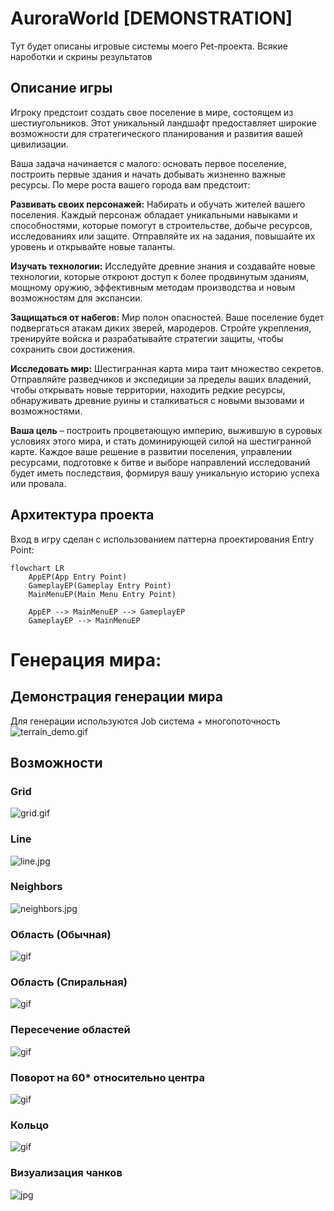 # AuroraWorld [DEMONSTRATION]

Тут будет описаны игровые системы моего Pet-проекта. Всякие нароботки и скрины результатов

## Описание игры
Игроку предстоит создать свое поселение в мире, состоящем из шестиугольников. 
Этот уникальный ландшафт предоставляет широкие возможности для стратегического планирования 
и развития вашей цивилизации.

Ваша задача начинается с малого: 
основать первое поселение, построить первые здания и начать добывать жизненно важные ресурсы. 
По мере роста вашего города вам предстоит:

**Развивать своих персонажей:** Набирать и обучать жителей вашего поселения. 
Каждый персонаж обладает уникальными навыками и способностями, которые помогут в строительстве, 
добыче ресурсов, исследованиях или защите. Отправляйте их на задания, повышайте их уровень и 
открывайте новые таланты.

**Изучать технологии:** Исследуйте древние знания и создавайте новые технологии, 
которые откроют доступ к более продвинутым зданиям, мощному оружию, эффективным методам производства 
и новым возможностям для экспансии.

**Защищаться от набегов:** Мир полон опасностей. Ваше поселение будет подвергаться атакам диких зверей, мародеров. 
Стройте укрепления, тренируйте войска и разрабатывайте стратегии защиты, чтобы сохранить свои достижения.

**Исследовать мир:** Шестигранная карта мира таит множество секретов. Отправляйте разведчиков и экспедиции 
за пределы ваших владений, чтобы открывать новые территории, находить редкие ресурсы, обнаруживать древние руины 
и сталкиваться с новыми вызовами и возможностями.

**Ваша цель** – построить процветающую империю, выжившую в суровых условиях этого мира, 
и стать доминирующей силой на шестигранной карте. Каждое ваше решение в развитии поселения, 
управлении ресурсами, подготовке к битве и выборе направлений исследований будет иметь последствия, 
формируя вашу уникальную историю успеха или провала.

## Архитектура проекта
Вход в игру сделан с использованием паттерна проектирования Entry Point:
```mermaid
flowchart LR
    AppEP(App Entry Point)
    GameplayEP(Gameplay Entry Point)
    MainMenuEP(Main Menu Entry Point)

    AppEP --> MainMenuEP --> GameplayEP
    GameplayEP --> MainMenuEP
```

# Генерация мира:

## Демонстрация генерации мира
Для генерации используются Job система + многопоточность
![terrain_demo.gif](imgs/terrain_demo.gif)

## Возможности
### Grid
![grid.gif](imgs/grid.gif)

### Line
![line.jpg](imgs/line.jpg)

### Neighbors
![neighbors.jpg](imgs/neighbors.jpg)

### Область (Обычная)
![gif](imgs/range.gif)

### Область (Спиральная)
![gif](imgs/range_spiral.gif)

### Пересечение областей
![gif](imgs/intersection_range.gif)

### Поворот на 60* относительно центра
![gif](imgs/rotate.gif)

### Кольцо
![gif](imgs/ring.gif)

### Визуализация чанков
![jpg](imgs/chunks.jpg)








